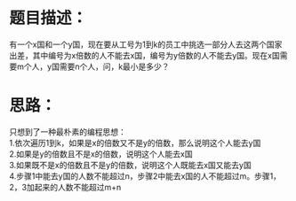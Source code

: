 # 题目描述：
有一个x国和一个y国，现在要从工号为1到k的员工中挑选一部分人去这两个国家出差，其中编号为x倍数的人不能去x国，编号为y倍数的人不能去y国。现在x国需要m个人，y国需要n个人，问，k最小是多少？

# 思路：
只想到了一种最朴素的编程思想：<br>
1.依次遍历1到k，如果是x的倍数又不是y的倍数，那么说明这个人能去y国 <br>
2.如果是y的倍数且不是x的倍数，说明这个人能去x国 <br>
3.如果既不是x的倍数且不是y的倍数，说明这个人既能去x国又能去y国 <br>
4.步骤1中能去y国的人数不能超过n，步骤2中能去x国的人不能超过m。步骤1，2，3加起来的人数不能超过m+n <br>